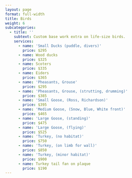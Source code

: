 ```yaml
---
layout: page
format: full-width
title: Birds
weight: 6
subcategories:
  - title: ''
    subtext: Custom base work extra on life-size birds.
    services:
      - name: 'Small Ducks (puddle, divers)'
        price: $295
      - name: Wood ducks
        price: $325
      - name: Scoters
        price: $335
      - name: Eiders
        price: $365
      - name: 'Pheasants, Grouse'
        price: $295
      - name: 'Pheasants, Grouse, (strutting, drumming)'
        price: $385
      - name: 'Small Goose, (Ross, Richardson)'
        price: $395
      - name: 'Medium Goose, (Snow, Blue, White front)'
        price: $465
      - name: 'Large Goose, (standing)'
        price: $475
      - name: 'Large Goose, (flying)'
        price: $525
      - name: 'Turkey, (no habitat)'
        price: $750
      - name: 'Turkey, (on limb for wall)'
        price: $850
      - name: 'Turkey, (minor habitat)'
        price: $900
      - name: Turkey tail fan on plaque
        price: $190
---
```


